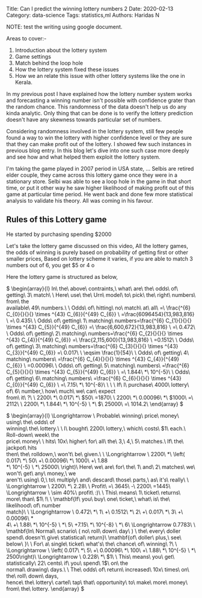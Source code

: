 Title: Can I predict the winning lottery numbers 2
Date: 2020-02-13
Category: data-science
Tags: statistics,ml
Authors: Haridas N


NOTE: test the writing using google document.

Areas to cover:- 

1. Introduction about the lottery system
2. Game settings
3. Match behind the loop hole
4. How the lottery system fixed these issues
5. How we an relate this issue with other lottery systems like the one in
   Kerala.

In my previous post I have explained how the lottery number system works and
forecasting a winning number isn't possible with confidence grater than the
random chance. This randomness of the data doesn't help us do any kinda
analytic. Only thing that can be done is to verify the lottery prediction doesn't 
have any skewness towards particular set of numbers.

Considering randomness involved in the lottery system, still few people found
a way to win the lottery with higher confidence level or they are sure that they
can make profit out of the lottery. I showed few such instances in previous blog
entry. In this blog let's dive into one such case more deeply and see how and
what helped them exploit the lottery system.

I'm taking the game played in 2007 period in USA state, ... Selbis are retired
elder couple, they came across this lottery game once they were in a stationary
store. Selbi was able to see a loop hole in the game in that short time, or put
it other way he saw higher likelihood of making profit out of this game at
particular time period. He went back and done few more statistical analysis to
validate his theory. All was coming in his favour.


## Rules of this Lottery game

He started by purchasing spending $2000 

Let's take the lottery game discussed on this video, 
All the lottery games, the odds of winning is purely based on probability of
getting first or other smaller prices, 
Based on lottery scheme it varies, if you are able to match 3 numbers out of 6, you get $5 or 4 o

Here the lottery game is structured as below, 


$
\begin{array}{l}
 In\ the\ above\ contraints,\ what\ are\ the\ odds\ of\ getting\ 3\ match\\
 \\
 Here\ use\ the\ Urn\ model\ to\ pick\ the\ right\ numbers\ from\ the\
 available\\
 49\ numbers.\\
 \\
 Odds\ of\ hitting\ no\ match\ at\ all\ =\ \frac{^{6} C_{0}{}{}{} \times ^{43}
 C_{6}}{^{49} C_{6}} \ =\frac{6096454}{13,983,816} \ =\ 0.435\\
 \\
 Odds\ of\ getting\ 1\ matching\ numbers=\frac{^{6} C_{1}{}{}{} \times ^{43}
 C_{5}}{^{49} C_{6}} =\ \frac{6,600,672}{13,983,816} \ =\ 0.472\\
 \\
 Odds\ of\ getting\ 2\ matching\ numbers=\frac{^{6} C_{2}{}{}{} \times ^{43}
 C_{4}}{^{49} C_{6}} =\ \frac{2,115,600}{13,983,816} \ =0.1512\\
 \\
 Odds\ of\ getting\ 3\ matching\ numbers=\frac{^{6} C_{3}{}{}{} \times ^{43}
 C_{3}}{^{49} C_{6}} =\ 0.017\ \ \eqsim \frac{1}{54}\\
 \\
 Odds\ of\ getting\ 4\ matching\ numbers\ =\frac{^{6} C_{4}{}{}{} \times ^{43}
 C_{4}}{^{49} C_{6}} \ =0.00096\\
 \\
 Odds\ of\ getting\ 5\ matching\ numbers\ =\frac{^{6} C_{5}{}{}{} \times ^{43}
 C_{5}}{^{49} C_{6}} \ =\ 1.844\ *\ 10^{-5}\\
 \\
 Odds\ of\ getting\ 6\ matching\ numbers\ =\frac{^{6} C_{6}{}{}{} \times ^{43}
 C_{0}}{^{49} C_{6}} \ =\ 7.15\ *\ 10^{-8}\\
 \\
 \\
 \\
 If\ I\ purchase\ 4000\ lottery\ of\ 6\ number,\ how\ much\ we\ can\ expect\
 from\ it\ ?\\
 \\
 2200\ *\ 0.017\ *\ \$50\ =1870\\
 \\
 2200\ *\ 0.00096\ *\ \$1000\ =\ 2112\\
 \\
 2200\ *\ 1.844\ *\ 10^{-5} \ *\ \$\ 25000\ =\ 1014.2\\
 \end{array}
$


$
\begin{array}{l}
 \Longrightarrow \ Probable\ winning\ price\ money\ using\ the\ odds\ of\
 winning\ the\ lottery.\\
 \\
 I\ bought\ 2200\ lottery,\ which\ costs\ \$1\ each.\ Roll-down\ week\ the\
 price\ money\ \\
 hits\ 10x\ higher\ for\ all\ the\ 3,\ 4,\ 5\ matches.\ If\ the\ jackpot\ hits\
 then\ the\ rolldown,\\
 won't\ be\ given.\\
 \\
 \Longrightarrow \ 2200\ *\ \left( 0.017\ *\ 50\ +\ 0.00096\ *\ 1000\ +\ 1.88\
 *\ 10^{-5} \ *\ 25000\ \right)\\
 Here\ we\ are\ for\ the\ 1\ and\ 2\ matches\ we\ won't\ get\ any\ money,\ we\
 aren't\ using\ 0,\ to\ multiply\\
 and\ descard\ those\ parts,\ as\ it's\ really\ \\
 \Longrightarrow \ 2200\ *\ 2.28\\
 \\
 Profit\ =\ 3645\ -\ 2200\ =1445\ \Longrightarrow \ \sim 40\%\ profit\ :)\\
 \\
 This\ means\ 1\ ticket\ returns\ more\ than\ \$1\ !\\
 \\
 \mathbf{If\ you\ buy\ one\ ticket,\ what\ is\ the\ likelihood\ of\ number\
 match}\\
 \\
 \Longrightarrow \ 0.472\ *\ 1\ +\ 0.1512\ *\ 2\ +\ 0.017\ *\ 3\ +\ 0.00096\ *\
 4\ +\ 1.88\ *\ 10^{-5} \ *\ 5\ +7.15\ *\ 10^{-8} \ *\ 6\\
 \Longrightarrow 0.7783\\
 \\
 \mathbf{In\ Normal\ scnario\ ( no\ roll\ down\ day\ ) \ the\ every\ doller\
 spend\ doesn't\ give\ statistical\ return}\\
 \mathbf{of\ doller\ plus,\ see\ below\ }\\
 \\
 For\ a\ single\ ticket\ what's\ the\ chance\ of\ winning\ ?\\
 \\
 \Longrightarrow \ \left( 0.017\ *\ 5\ +\ 0.00096\ *\ 100\ +\ 1.88\ *\ 10^{-5}
 \ *\ 2500\right)\\
 \Longrightarrow \ 0.228\ *\ \$1\\
 \\
 This\ means\ you\ get\ statistically\ 22\ cents\ if\ you\ spend\ 1\$\ on\ the\
 normal\ drawing\ days.\\
 \\
 The\ odds\ of\ return\ increased\ 10x\ times\ on\ the\ roll\ down\ days,\
 hence\ the\ lottery\ cartel\ tap\ that\\
 opportunity\ to\ make\ more\ money\ from\ the\ lottery.
 \end{array}
 $

